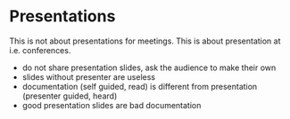 Presentations
=============

This is not about presentations for meetings. This is about presentation at i.e. conferences.

- do not share presentation slides, ask the audience to make their own
- slides without presenter are useless
- documentation (self guided, read) is different from presentation (presenter
  guided, heard)
- good presentation slides are bad documentation